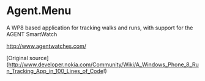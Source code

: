 Agent.Menu
==========

A WP8 based application for tracking walks and runs, with support for the AGENT SmartWatch

http://www.agentwatches.com/

[Original source] (http://www.developer.nokia.com/Community/Wiki/A_Windows_Phone_8_Run_Tracking_App_in_100_Lines_of_Code!)
